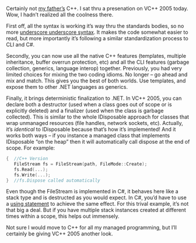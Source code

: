 Certainly not [my father’s](http://halpierson.blogspot.com/) C++. I sat
thru a presenation on VC++ 2005 today. Wow, I hadn’t realized all the
coolness there.

First off, all the syntax is working it’s way thru the standards bodies,
so no more [underscore underscore
syntax](http://msdn.com/library/en-us/vcmex/html/vclrfmxkeywords.asp).
It makes the code somewhat easier to read, but more importantly it’s
following a similar standardization process to CLI and C\#.

Secondly, you can now use all the native C++ features (templates,
multiple inheritance, buffer overrun protection, etc) and all the CLI
features (garbage collection, generics, language interop) together.
Previously, you had very limited choices for mixing the two coding
idioms. No longer – go ahead and mix and match. This gives you the best
of both worlds. Use templates, and expose them to other .NET languages
as generics.

Finally, it brings deterministic finalization to .NET. In VC++ 2005, you
can declare both a destructor (used when a class goes out of scope or is
explicitly deleted) and a finalizer (used when the class is garbage
collected). This is similar to the whole IDisposable approach for
classes that wrap unmanaged resources (file handles, network sockets,
etc). Actually, it’s *identical* to IDisposable because that’s how it’s
implemented! And it works both ways – if you instance a managed class
that implements IDisposable “on the heap” then it will automatically
call dispose at the end of scope. For example:

``` cpp
{  //C++ Version
   FileStream fs = FileStream(path, FileMode::Create);
   fs.Read(...);
   fs.Write(...);
}  //fs.Dispose called automatically
```

Even though the FileStream is implemented in C\#, it behaves here like a
stack type and is destructed as you would expect. In C\#, you’d have to
use a [using
statement](http://msdn.com/library/en-us/csref/html/vclrfusingstatement.asp)
to achieve the same effect. For this trival example, it’s not that big a
deal. But if you have multiple stack instances created at different
times within a scope, this helps out immensely.

Not sure I would move to C++ for all my managed programming, but I’ll
certainly be giving VC++ 2005 another look.
